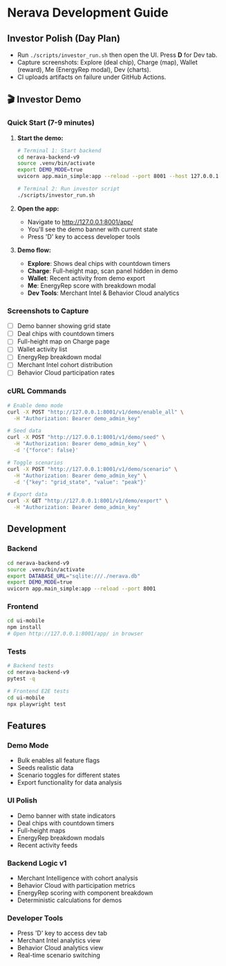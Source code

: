 # Nerava Development Guide

## Investor Polish (Day Plan)
- Run `./scripts/investor_run.sh` then open the UI. Press **D** for Dev tab.
- Capture screenshots: Explore (deal chip), Charge (map), Wallet (reward), Me (EnergyRep modal), Dev (charts).
- CI uploads artifacts on failure under GitHub Actions.

## 🎬 Investor Demo

### Quick Start (7-9 minutes)

1. **Start the demo:**
   ```bash
   # Terminal 1: Start backend
   cd nerava-backend-v9
   source .venv/bin/activate
   export DEMO_MODE=true
   uvicorn app.main_simple:app --reload --port 8001 --host 127.0.0.1
   
   # Terminal 2: Run investor script
   ./scripts/investor_run.sh
   ```

2. **Open the app:**
   - Navigate to http://127.0.0.1:8001/app/
   - You'll see the demo banner with current state
   - Press 'D' key to access developer tools

3. **Demo flow:**
   - **Explore**: Shows deal chips with countdown timers
   - **Charge**: Full-height map, scan panel hidden in demo
   - **Wallet**: Recent activity from demo export
   - **Me**: EnergyRep score with breakdown modal
   - **Dev Tools**: Merchant Intel & Behavior Cloud analytics

### Screenshots to Capture

- [ ] Demo banner showing grid state
- [ ] Deal chips with countdown timers
- [ ] Full-height map on Charge page
- [ ] Wallet activity list
- [ ] EnergyRep breakdown modal
- [ ] Merchant Intel cohort distribution
- [ ] Behavior Cloud participation rates

### cURL Commands

```bash
# Enable demo mode
curl -X POST "http://127.0.0.1:8001/v1/demo/enable_all" \
  -H "Authorization: Bearer demo_admin_key"

# Seed data
curl -X POST "http://127.0.0.1:8001/v1/demo/seed" \
  -H "Authorization: Bearer demo_admin_key" \
  -d '{"force": false}'

# Toggle scenarios
curl -X POST "http://127.0.0.1:8001/v1/demo/scenario" \
  -H "Authorization: Bearer demo_admin_key" \
  -d '{"key": "grid_state", "value": "peak"}'

# Export data
curl -X GET "http://127.0.0.1:8001/v1/demo/export" \
  -H "Authorization: Bearer demo_admin_key"
```

## Development

### Backend

```bash
cd nerava-backend-v9
source .venv/bin/activate
export DATABASE_URL="sqlite:///./nerava.db"
export DEMO_MODE=true
uvicorn app.main_simple:app --reload --port 8001
```

### Frontend

```bash
cd ui-mobile
npm install
# Open http://127.0.0.1:8001/app/ in browser
```

### Tests

```bash
# Backend tests
cd nerava-backend-v9
pytest -q

# Frontend E2E tests
cd ui-mobile
npx playwright test
```

## Features

### Demo Mode
- Bulk enables all feature flags
- Seeds realistic data
- Scenario toggles for different states
- Export functionality for data analysis

### UI Polish
- Demo banner with state indicators
- Deal chips with countdown timers
- Full-height maps
- EnergyRep breakdown modals
- Recent activity feeds

### Backend Logic v1
- Merchant Intelligence with cohort analysis
- Behavior Cloud with participation metrics
- EnergyRep scoring with component breakdown
- Deterministic calculations for demos

### Developer Tools
- Press 'D' key to access dev tab
- Merchant Intel analytics view
- Behavior Cloud analytics view
- Real-time scenario switching
